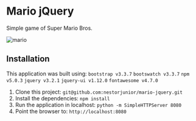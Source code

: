 # Mario jQuery

Simple game of Super Mario Bros.

![mario](https://user-images.githubusercontent.com/636279/27250852-cf4c46ac-530f-11e7-9cc0-a2accb5ab770.jpg)

## Installation

This application was built using:
`bootstrap v3.3.7` `bootswatch v3.3.7` `npm v5.0.3` `jquery v3.2.1` `jquery-ui v1.12.0` `fontawesome v4.7.0`

1. Clone this project: `git@github.com:nestorjunior/mario-jquery.git`
2. Install the dependencies: `npm install`
3. Run the application in localhost: `python -m SimpleHTTPServer 8080`
4. Point the browser to: `http://localhost:8080`

